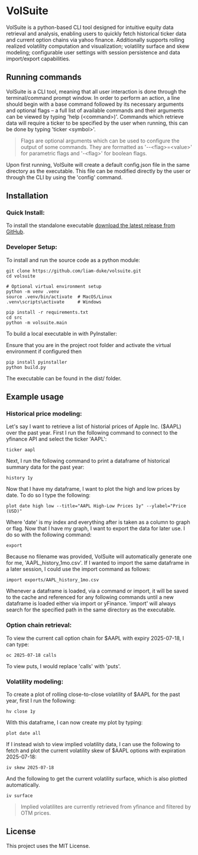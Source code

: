 # VolSuite

VolSuite is a python-based CLI tool designed for intuitive equity data retrieval and analysis, enabling users to quickly fetch historical ticker data and current option chains via yahoo finance. Additionally supports rolling realized volatility computation and visualization; volatility surface and skew modeling; configurable user settings with session persistence and data import/export capabilities.

## Running commands

VolSuite is a CLI tool, meaning that all user interaction is done through the terminal/command prompt window. In order to perform an action, a line should begin with a base command followed by its necessary arguments and optional flags – a full list of available commands and their arguments can be viewed by typing 'help (\<command\>)'. Commands which retrieve data will require a ticker to be specified by the user when running, this can be done by typing 'ticker \<symbol\>'.

> Flags are optional arguments which can be used to configure the output of some commands. They are formatted as '--\<flag\>=\<value\>' for parametric flags and '-\<flag\>' for boolean flags.

Upon first running, VolSuite will create a default config.json file in the same directory as the executable. This file can be modified directly by the user or through the CLI by using the 'config' command.

## Installation

### Quick Install:
To install the standalone executable [download the latest release from GitHub](https://github.com/liam-duke/volsuite/releases).

### Developer Setup:
To install and run the source code as a python module:

```
git clone https://github.com/liam-duke/volsuite.git
cd volsuite

# Optional virtual environment setup
python -m venv .venv
source .venv/bin/activate  # MacOS/Linux
.venv\scripts\activate     # Windows

pip install -r requirements.txt
cd src
python -m volsuite.main
```

To build a local executable in with PyInstaller:

Ensure that you are in the project root folder and activate the virtual environment if configured then
```
pip install pyinstaller
python build.py
```

The executable can be found in the dist/ folder.

## Example usage

### Historical price modeling:

Let's say I want to retrieve a list of historial prices of Apple Inc. ($AAPL) over the past year. First I run the following command to connect to the yfinance API and select the ticker 'AAPL':

```
ticker aapl
```

Next, I run the following command to print a dataframe of historical summary data for the past year:

```
history 1y
```

Now that I have my dataframe, I want to plot the high and low prices by date. To do so I type the following:

```
plot date high low --title="AAPL High-Low Prices 1y" --ylabel="Price (USD)"
```

Where 'date' is my index and everything after is taken as a column to graph or flag. Now that I have my graph, I want to export the data for later use. I do so with the following command:

```
export
```

Because no filename was provided, VolSuite will automatically generate one for me, 'AAPL_history_1mo.csv'. If I wanted to import the same dataframe in a later session, I could use the import command as follows:

```
import exports/AAPL_history_1mo.csv
```

Whenever a dataframe is loaded, via a command or import, it will be saved to the cache and referenced for any following commands until a new dataframe is loaded either via import or yFinance. 'import' will always search for the specified path in the same directory as the executable.

### Option chain retrieval:

To view the current call option chain for $AAPL with expiry 2025-07-18, I can type:

```
oc 2025-07-18 calls
```

To view puts, I would replace 'calls' with 'puts'.

### Volatility modeling:

To create a plot of rolling close-to-close volatility of $AAPL for the past year, first I run the following:

```
hv close 1y
```

With this dataframe, I can now create my plot by typing:

```
plot date all
```

If I instead wish to view implied volatility data, I can use the following to fetch and plot the current volatility skew of $AAPL options with expiration 2025-07-18:

```
iv skew 2025-07-18
```

And the following to get the current volatility surface, which is also plotted automatically.

```
iv surface
```

> Implied volatilites are currently retrieved from yfinance and filtered by OTM prices.

## License

This project uses the MIT License.